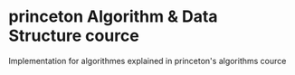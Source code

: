 # princeton Algorithm & Data Structure cource
Implementation for algorithmes explained in princeton's algorithms cource 
